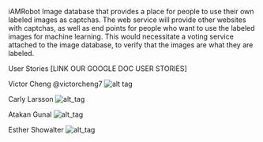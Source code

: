 iAMRobot
Image database that provides a place for people to use their own labeled images as captchas. The web service will provide other websites with captchas, as well as end points for people who want to use the labeled images for machine learning. This would necessitate a voting service attached to the image database, to verify that the images are what they are labeled.

User Stories
[LINK OUR GOOGLE DOC USER STORIES]


Victor Cheng @victorcheng7
![alt tag](https://scontent-lax3-1.xx.fbcdn.net/v/t1.0-9/10622807_10152673139128490_753304347924041020_n.jpg?oh=e31687008153312d4d08c1dca253fd45&oe=5A40AFC2 "victorcheng7")

Carly Larsson
![alt_tag](https://scontent-lax3-1.xx.fbcdn.net/v/t31.0-8/13679902_1203319689712715_2389774813230863192_o.jpg?oh=bf4596a3ee98108970b38f75c617305b&oe=5A43E3E5)

Atakan Gunal
![alt_tag](https://media.licdn.com/mpr/mpr/shrinknp_400_400/AAEAAQAAAAAAAARUAAAAJDdiYmYxZjQxLTVhYzAtNDM0NC1hMmVjLTU5ZGU0ZWFhODFmOQ.jpg)


Esther Showalter
![alt_tag](https://scontent-lax3-1.xx.fbcdn.net/v/t31.0-8/18558581_10154486951856447_1228352323692736131_o.jpg?oh=2d6e1a1ab6e37e8bd5576e053419621a&oe=5A767DE3)
